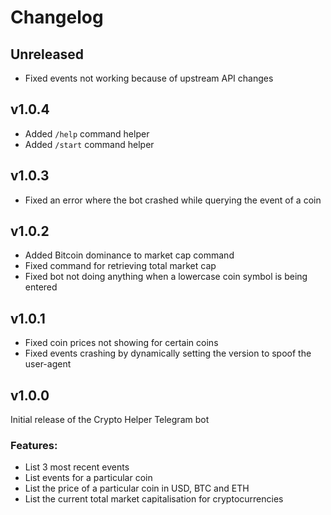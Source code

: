 # Changelog

## Unreleased
- Fixed events not working because of upstream API changes

## v1.0.4
- Added `/help` command helper
- Added `/start` command helper

## v1.0.3
- Fixed an error where the bot crashed while querying the event of a coin

## v1.0.2
- Added Bitcoin dominance to market cap command
- Fixed command for retrieving total market cap
- Fixed bot not doing anything when a lowercase coin symbol is being entered

## v1.0.1
- Fixed coin prices not showing for certain coins
- Fixed events crashing by dynamically setting the version to spoof the user-agent

## v1.0.0
Initial release of the Crypto Helper Telegram bot

### Features:
- List 3 most recent events
- List events for a particular coin
- List the price of a particular coin in USD, BTC and ETH
- List the current total market capitalisation for cryptocurrencies